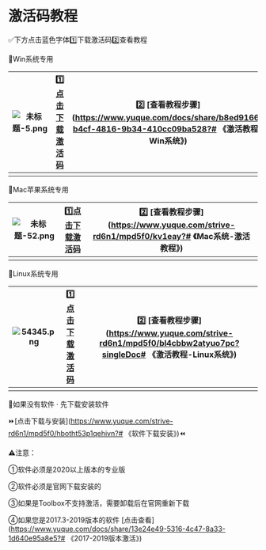 # 激活码教程

✅下方点击蓝色字体1️⃣下载激活码2️⃣查看教程

🔽Win系统专用

| ![未标题-5.png](https://cdn.nlark.com/yuque/0/2022/png/12484665/1642953046831-321ea2f7-66df-492b-a215-2f4dc16c6fd1.png) | 1️⃣[点击下载激活码](https://wwgi.lanzoub.com/ilJLY0ht3cvi) | 2️⃣ [查看教程步骤](https://www.yuque.com/docs/share/b8ed9166-b4cf-4816-9b34-410cc09ba528?# 《激活教程-Win系统》) |
| ------------------------------------------------------------ | -------------------------------------------------------- | ------------------------------------------------------------ |
|                                                              |                                                          |                                                              |

🔽Mac苹果系统专用

| ![未标题-52.png](https://cdn.nlark.com/yuque/0/2022/png/12484665/1642953514341-e7295627-706d-4fb5-b4c6-d71f37d44555.png) | 1️⃣[点击下载激活码](https://wwgi.lanzoub.com/iz0gp0ht3cuh) | 2️⃣ [查看教程步骤](https://www.yuque.com/strive-rd6n1/mpd5f0/kv1eay?# 《Mac系统-激活教程》) |
| ------------------------------------------------------------ | -------------------------------------------------------- | ------------------------------------------------------------ |
|                                                              |                                                          |                                                              |

🔽Linux系统专用

| ![54345.png](https://cdn.nlark.com/yuque/0/2022/png/12484665/1642954706222-6b164d5f-b8a0-4ed0-b96b-a49ebc7a780f.png) | 1️⃣[点击下载激活码](https://wwp.lanzoub.com/iy0Nb0h212ve) | 2️⃣ [查看教程步骤](https://www.yuque.com/strive-rd6n1/mpd5f0/bl4cbbw2atyuo7pc?singleDoc# 《激活教程-Linux系统》) |
| ------------------------------------------------------------ | ------------------------------------------------------- | ------------------------------------------------------------ |
|                                                              |                                                         |                                                              |

💖如果没有软件 · 先下载安装软件

⏩[点击下载与安装](https://www.yuque.com/strive-rd6n1/mpd5f0/hbotht53p1qehivn?# 《软件下载安装》)⏪

⚠️注意：

①软件必须是2020以上版本的专业版

②软件必须是官网下载安装的

③如果是Toolbox不支持激活，需要卸载后在官网重新下载

④如果您是2017.3-2019版本的软件 [点击查看](https://www.yuque.com/docs/share/13e24e49-5316-4c47-8a33-1d640e95a8e5?# 《2017-2019版本激活》)